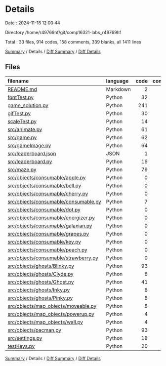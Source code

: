 # Details

Date : 2024-11-18 12:00:44

Directory /home/r49769hf/git/comp16321-labs_r49769hf

Total : 33 files,  914 codes, 158 comments, 339 blanks, all 1411 lines

[Summary](results.md) / Details / [Diff Summary](diff.md) / [Diff Details](diff-details.md)

## Files
| filename | language | code | comment | blank | total |
| :--- | :--- | ---: | ---: | ---: | ---: |
| [README.md](/README.md) | Markdown | 2 | 0 | 1 | 3 |
| [fontTest.py](/fontTest.py) | Python | 32 | 0 | 9 | 41 |
| [game_solution.py](/game_solution.py) | Python | 241 | 48 | 99 | 388 |
| [gifTest.py](/gifTest.py) | Python | 30 | 0 | 15 | 45 |
| [scaleTest.py](/scaleTest.py) | Python | 14 | 5 | 6 | 25 |
| [src/animate.py](/src/animate.py) | Python | 61 | 6 | 23 | 90 |
| [src/game.py](/src/game.py) | Python | 62 | 56 | 27 | 145 |
| [src/gameImage.py](/src/gameImage.py) | Python | 64 | 4 | 16 | 84 |
| [src/leaderboard.json](/src/leaderboard.json) | JSON | 1 | 0 | 0 | 1 |
| [src/leaderboard.py](/src/leaderboard.py) | Python | 16 | 0 | 7 | 23 |
| [src/maze.py](/src/maze.py) | Python | 79 | 5 | 27 | 111 |
| [src/objects/consumable/apple.py](/src/objects/consumable/apple.py) | Python | 0 | 0 | 1 | 1 |
| [src/objects/consumable/bell.py](/src/objects/consumable/bell.py) | Python | 0 | 0 | 1 | 1 |
| [src/objects/consumable/cherry.py](/src/objects/consumable/cherry.py) | Python | 0 | 0 | 1 | 1 |
| [src/objects/consumable/consumable.py](/src/objects/consumable/consumable.py) | Python | 7 | 0 | 1 | 8 |
| [src/objects/consumable/dot.py](/src/objects/consumable/dot.py) | Python | 0 | 0 | 1 | 1 |
| [src/objects/consumable/energizer.py](/src/objects/consumable/energizer.py) | Python | 0 | 0 | 1 | 1 |
| [src/objects/consumable/galaxian.py](/src/objects/consumable/galaxian.py) | Python | 0 | 0 | 1 | 1 |
| [src/objects/consumable/grapes.py](/src/objects/consumable/grapes.py) | Python | 0 | 0 | 1 | 1 |
| [src/objects/consumable/key.py](/src/objects/consumable/key.py) | Python | 0 | 0 | 1 | 1 |
| [src/objects/consumable/peach.py](/src/objects/consumable/peach.py) | Python | 0 | 0 | 1 | 1 |
| [src/objects/consumable/strawberry.py](/src/objects/consumable/strawberry.py) | Python | 0 | 0 | 1 | 1 |
| [src/objects/ghosts/Blinky.py](/src/objects/ghosts/Blinky.py) | Python | 93 | 18 | 31 | 142 |
| [src/objects/ghosts/Clyde.py](/src/objects/ghosts/Clyde.py) | Python | 8 | 1 | 1 | 10 |
| [src/objects/ghosts/Ghost.py](/src/objects/ghosts/Ghost.py) | Python | 41 | 0 | 15 | 56 |
| [src/objects/ghosts/Inky.py](/src/objects/ghosts/Inky.py) | Python | 8 | 1 | 3 | 12 |
| [src/objects/ghosts/Pinky.py](/src/objects/ghosts/Pinky.py) | Python | 8 | 1 | 1 | 10 |
| [src/objects/map_objects/moveable.py](/src/objects/map_objects/moveable.py) | Python | 8 | 0 | 2 | 10 |
| [src/objects/map_objects/powerup.py](/src/objects/map_objects/powerup.py) | Python | 4 | 0 | 1 | 5 |
| [src/objects/map_objects/wall.py](/src/objects/map_objects/wall.py) | Python | 4 | 0 | 1 | 5 |
| [src/objects/pacman.py](/src/objects/pacman.py) | Python | 93 | 6 | 29 | 128 |
| [src/settings.py](/src/settings.py) | Python | 18 | 7 | 9 | 34 |
| [testKeys.py](/testKeys.py) | Python | 20 | 0 | 5 | 25 |

[Summary](results.md) / Details / [Diff Summary](diff.md) / [Diff Details](diff-details.md)